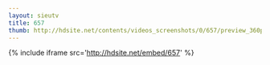 ```yaml
---
layout: sieutv
title: 657
thumb: http://hdsite.net/contents/videos_screenshots/0/657/preview_360p.mp4.jpg
---
```

{% include iframe src='http://hdsite.net/embed/657' %}
 
